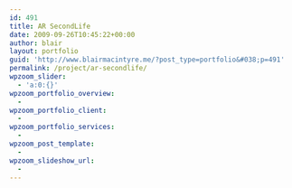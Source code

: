 ```yaml
---
id: 491
title: AR SecondLife
date: 2009-09-26T10:45:22+00:00
author: blair
layout: portfolio
guid: 'http://www.blairmacintyre.me/?post_type=portfolio&#038;p=491'
permalink: /project/ar-secondlife/
wpzoom_slider:
  - 'a:0:{}'
wpzoom_portfolio_overview:
  - 
wpzoom_portfolio_client:
  - 
wpzoom_portfolio_services:
  - 
wpzoom_post_template:
  - 
wpzoom_slideshow_url:
  - 
---
```

